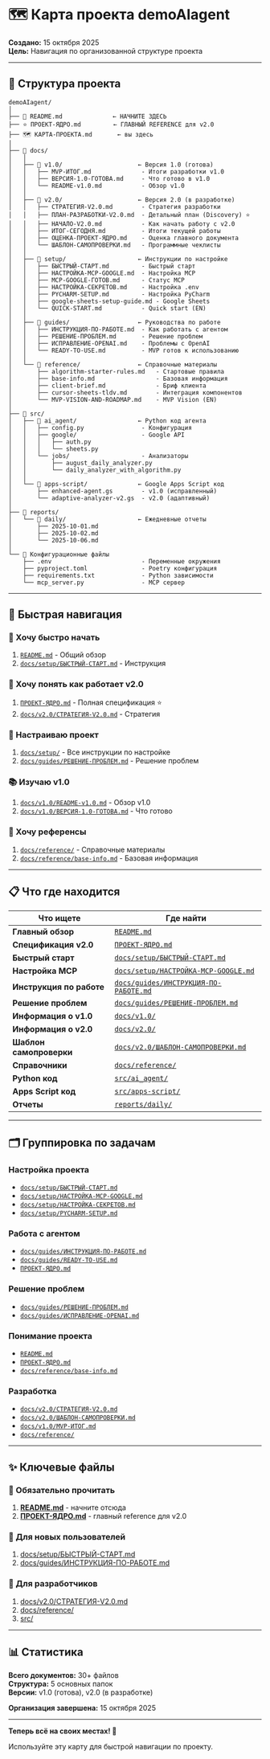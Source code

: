 # 🗺️ Карта проекта demoAIagent

**Создано:** 15 октября 2025  
**Цель:** Навигация по организованной структуре проекта

---

## 📂 Структура проекта

```
demoAIagent/
│
├── 📄 README.md              ← НАЧНИТЕ ЗДЕСЬ
├── ⭐ ПРОЕКТ-ЯДРО.md         ← ГЛАВНЫЙ REFERENCE для v2.0
├── 🗺️ КАРТА-ПРОЕКТА.md       ← вы здесь
│
├── 📁 docs/
│   │
│   ├── 📁 v1.0/                     ← Версия 1.0 (готова)
│   │   ├── MVP-ИТОГ.md              - Итоги разработки v1.0
│   │   ├── ВЕРСИЯ-1.0-ГОТОВА.md     - Что готово в v1.0
│   │   └── README-v1.0.md           - Обзор v1.0
│   │
│   ├── 📁 v2.0/                     ← Версия 2.0 (в разработке)
│   │   ├── СТРАТЕГИЯ-V2.0.md        - Стратегия разработки
│   │   ├── ПЛАН-РАЗРАБОТКИ-V2.0.md  - Детальный план (Discovery) ⭐
│   │   ├── НАЧАЛО-V2.0.md           - Как начать работу с v2.0
│   │   ├── ИТОГ-СЕГОДНЯ.md          - Итоги текущей работы
│   │   ├── ОЦЕНКА-ПРОЕКТ-ЯДРО.md    - Оценка главного документа
│   │   └── ШАБЛОН-САМОПРОВЕРКИ.md   - Программные чеклисты
│   │
│   ├── 📁 setup/                    ← Инструкции по настройке
│   │   ├── БЫСТРЫЙ-СТАРТ.md         - Быстрый старт
│   │   ├── НАСТРОЙКА-MCP-GOOGLE.md  - Настройка MCP
│   │   ├── MCP-GOOGLE-ГОТОВ.md      - Статус MCP
│   │   ├── НАСТРОЙКА-СЕКРЕТОВ.md    - Настройка .env
│   │   ├── PYCHARM-SETUP.md         - Настройка PyCharm
│   │   ├── google-sheets-setup-guide.md - Google Sheets
│   │   └── QUICK-START.md           - Quick start (EN)
│   │
│   ├── 📁 guides/                   ← Руководства по работе
│   │   ├── ИНСТРУКЦИЯ-ПО-РАБОТЕ.md  - Как работать с агентом
│   │   ├── РЕШЕНИЕ-ПРОБЛЕМ.md       - Решение проблем
│   │   ├── ИСПРАВЛЕНИЕ-OPENAI.md    - Проблемы с OpenAI
│   │   └── READY-TO-USE.md          - MVP готов к использованию
│   │
│   └── 📁 reference/                ← Справочные материалы
│       ├── algorithm-starter-rules.md   - Стартовые правила
│       ├── base-info.md                 - Базовая информация
│       ├── client-brief.md              - Бриф клиента
│       ├── cursor-sheets-tldv.md        - Интеграция компонентов
│       └── MVP-VISION-AND-ROADMAP.md    - MVP Vision (EN)
│
├── 📁 src/
│   ├── 📁 ai_agent/                 ← Python код агента
│   │   ├── config.py                - Конфигурация
│   │   ├── google/                  - Google API
│   │   │   ├── auth.py
│   │   │   └── sheets.py
│   │   └── jobs/                    - Анализаторы
│   │       ├── august_daily_analyzer.py
│   │       └── daily_analyzer_with_algorithm.py
│   │
│   └── 📁 apps-script/              ← Google Apps Script код
│       ├── enhanced-agent.gs        - v1.0 (исправленный)
│       └── adaptive-analyzer-v2.gs  - v2.0 (адаптивный)
│
├── 📁 reports/
│   └── 📁 daily/                    ← Ежедневные отчеты
│       ├── 2025-10-01.md
│       ├── 2025-10-02.md
│       └── 2025-10-06.md
│
└── 📁 Конфигурационные файлы
    ├── .env                         - Переменные окружения
    ├── pyproject.toml               - Poetry конфигурация
    ├── requirements.txt             - Python зависимости
    └── mcp_server.py                - MCP сервер

```

---

## 🎯 Быстрая навигация

### 🚀 Хочу быстро начать
1. [`README.md`](README.md) - Общий обзор
2. [`docs/setup/БЫСТРЫЙ-СТАРТ.md`](docs/setup/БЫСТРЫЙ-СТАРТ.md) - Инструкция

### 📖 Хочу понять как работает v2.0
1. [`ПРОЕКТ-ЯДРО.md`](ПРОЕКТ-ЯДРО.md) - Полная спецификация ⭐
2. [`docs/v2.0/СТРАТЕГИЯ-V2.0.md`](docs/v2.0/СТРАТЕГИЯ-V2.0.md) - Стратегия

### 🔧 Настраиваю проект
1. [`docs/setup/`](docs/setup/) - Все инструкции по настройке
2. [`docs/guides/РЕШЕНИЕ-ПРОБЛЕМ.md`](docs/guides/РЕШЕНИЕ-ПРОБЛЕМ.md) - Решение проблем

### 📚 Изучаю v1.0
1. [`docs/v1.0/README-v1.0.md`](docs/v1.0/README-v1.0.md) - Обзор v1.0
2. [`docs/v1.0/ВЕРСИЯ-1.0-ГОТОВА.md`](docs/v1.0/ВЕРСИЯ-1.0-ГОТОВА.md) - Что готово

### 🧐 Хочу референсы
1. [`docs/reference/`](docs/reference/) - Справочные материалы
2. [`docs/reference/base-info.md`](docs/reference/base-info.md) - Базовая информация

---

## 📋 Что где находится

| Что ищете | Где найти |
|-----------|-----------|
| **Главный обзор** | [`README.md`](README.md) |
| **Спецификация v2.0** | [`ПРОЕКТ-ЯДРО.md`](ПРОЕКТ-ЯДРО.md) |
| **Быстрый старт** | [`docs/setup/БЫСТРЫЙ-СТАРТ.md`](docs/setup/БЫСТРЫЙ-СТАРТ.md) |
| **Настройка MCP** | [`docs/setup/НАСТРОЙКА-MCP-GOOGLE.md`](docs/setup/НАСТРОЙКА-MCP-GOOGLE.md) |
| **Инструкция по работе** | [`docs/guides/ИНСТРУКЦИЯ-ПО-РАБОТЕ.md`](docs/guides/ИНСТРУКЦИЯ-ПО-РАБОТЕ.md) |
| **Решение проблем** | [`docs/guides/РЕШЕНИЕ-ПРОБЛЕМ.md`](docs/guides/РЕШЕНИЕ-ПРОБЛЕМ.md) |
| **Информация о v1.0** | [`docs/v1.0/`](docs/v1.0/) |
| **Информация о v2.0** | [`docs/v2.0/`](docs/v2.0/) |
| **Шаблон самопроверки** | [`docs/v2.0/ШАБЛОН-САМОПРОВЕРКИ.md`](docs/v2.0/ШАБЛОН-САМОПРОВЕРКИ.md) |
| **Справочники** | [`docs/reference/`](docs/reference/) |
| **Python код** | [`src/ai_agent/`](src/ai_agent/) |
| **Apps Script код** | [`src/apps-script/`](src/apps-script/) |
| **Отчеты** | [`reports/daily/`](reports/daily/) |

---

## 🗂️ Группировка по задачам

### Настройка проекта
- [`docs/setup/БЫСТРЫЙ-СТАРТ.md`](docs/setup/БЫСТРЫЙ-СТАРТ.md)
- [`docs/setup/НАСТРОЙКА-MCP-GOOGLE.md`](docs/setup/НАСТРОЙКА-MCP-GOOGLE.md)
- [`docs/setup/НАСТРОЙКА-СЕКРЕТОВ.md`](docs/setup/НАСТРОЙКА-СЕКРЕТОВ.md)
- [`docs/setup/PYCHARM-SETUP.md`](docs/setup/PYCHARM-SETUP.md)

### Работа с агентом
- [`docs/guides/ИНСТРУКЦИЯ-ПО-РАБОТЕ.md`](docs/guides/ИНСТРУКЦИЯ-ПО-РАБОТЕ.md)
- [`docs/guides/READY-TO-USE.md`](docs/guides/READY-TO-USE.md)
- [`ПРОЕКТ-ЯДРО.md`](ПРОЕКТ-ЯДРО.md)

### Решение проблем
- [`docs/guides/РЕШЕНИЕ-ПРОБЛЕМ.md`](docs/guides/РЕШЕНИЕ-ПРОБЛЕМ.md)
- [`docs/guides/ИСПРАВЛЕНИЕ-OPENAI.md`](docs/guides/ИСПРАВЛЕНИЕ-OPENAI.md)

### Понимание проекта
- [`README.md`](README.md)
- [`ПРОЕКТ-ЯДРО.md`](ПРОЕКТ-ЯДРО.md)
- [`docs/reference/base-info.md`](docs/reference/base-info.md)

### Разработка
- [`docs/v2.0/СТРАТЕГИЯ-V2.0.md`](docs/v2.0/СТРАТЕГИЯ-V2.0.md)
- [`docs/v2.0/ШАБЛОН-САМОПРОВЕРКИ.md`](docs/v2.0/ШАБЛОН-САМОПРОВЕРКИ.md)
- [`docs/v1.0/MVP-ИТОГ.md`](docs/v1.0/MVP-ИТОГ.md)
- [`docs/reference/`](docs/reference/)

---

## ✨ Ключевые файлы

### 🌟 Обязательно прочитать

1. **[README.md](README.md)** - начните отсюда
2. **[ПРОЕКТ-ЯДРО.md](ПРОЕКТ-ЯДРО.md)** - главный reference для v2.0

### 📘 Для новых пользователей

1. [docs/setup/БЫСТРЫЙ-СТАРТ.md](docs/setup/БЫСТРЫЙ-СТАРТ.md)
2. [docs/guides/ИНСТРУКЦИЯ-ПО-РАБОТЕ.md](docs/guides/ИНСТРУКЦИЯ-ПО-РАБОТЕ.md)

### 🔧 Для разработчиков

1. [docs/v2.0/СТРАТЕГИЯ-V2.0.md](docs/v2.0/СТРАТЕГИЯ-V2.0.md)
2. [docs/reference/](docs/reference/)
3. [src/](src/)

---

## 📊 Статистика

**Всего документов:** 30+ файлов  
**Структура:** 5 основных папок  
**Версии:** v1.0 (готова), v2.0 (в разработке)

**Организация завершена:** 15 октября 2025

---

**Теперь всё на своих местах! 🎉**

Используйте эту карту для быстрой навигации по проекту.

